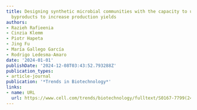 ```yaml
---
title: Designing synthetic microbial communities with the capacity to upcycle fermentation
  byproducts to increase production yields
authors:
- Razieh Rafieenia
- Cinzia Klemm
- Piotr Hapeta
- Jing Fu
- María Gallego García
- Rodrigo Ledesma-Amaro
date: '2024-01-01'
publishDate: '2024-12-08T03:43:52.793288Z'
publication_types:
- article-journal
publication: '*Trends in Biotechnology*'
links:
- name: URL
  url: https://www.cell.com/trends/biotechnology/fulltext/S0167-7799(24)00305-6
---
```

